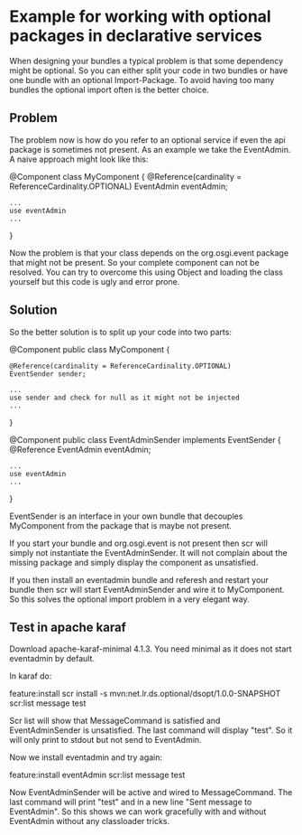 # Example for working with optional packages in declarative services

When designing your bundles a typical problem is that some dependency might be optional.
So you can either split your code in two bundles or have one bundle with an optional Import-Package. To avoid having too many bundles the optional import often is the better choice.

## Problem

The problem now is how do you refer to an optional service if even the api package is sometimes not present. As an example we take the EventAdmin. A naive approach might look like this:

  @Component
  class MyComponent {
    @Reference(cardinality = ReferenceCardinality.OPTIONAL)
    EventAdmin eventAdmin;

    ...
    use eventAdmin
    ...
  }

Now the problem is that your class depends on the org.osgi.event package that might not be present. So your complete component can not be resolved. You can try to overcome this using Object and loading the class yourself but this code is ugly and error prone.

## Solution

So the better solution is to split up your code into two parts:

@Component
public class MyComponent {

    @Reference(cardinality = ReferenceCardinality.OPTIONAL)
    EventSender sender;

    ...
    use sender and check for null as it might not be injected
    ...
}

@Component
public class EventAdminSender implements EventSender {
    @Reference
    EventAdmin eventAdmin;

    ...
    use eventAdmin
    ...
}

EventSender is an interface in your own bundle that decouples MyComponent from the package that is maybe not present.

If you start your bundle and org.osgi.event is not present then scr will simply not instantiate the EventAdminSender. It will not complain about the missing package and simply display the component as unsatisfied.

If you then install an eventadmin bundle and referesh and restart your bundle then scr will start EventAdminSender and wire it to MyComponent. So this solves the optional import problem in a very elegant way.

## Test in apache karaf

Download apache-karaf-minimal 4.1.3. You need minimal as it does not start eventadmin by default.

In karaf do:

  feature:install scr
  install -s mvn:net.lr.ds.optional/dsopt/1.0.0-SNAPSHOT
  scr:list
  message test

Scr list will show that MessageCommand is satisfied and EventAdminSender is unsatisfied.
The last command will display "test". So it will only print to stdout but not send to EventAdmin.

Now we install eventadmin and try again:

  feature:install eventAdmin
  scr:list
  message test

Now EventAdminSender will be active and wired to MessageCommand. The last command will print "test" and in a new line "Sent message to EventAdmin". So this shows we can work gracefully with and without EventAdmin without any classloader tricks.

